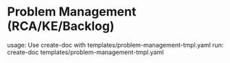 # Problem Management (RCA/KE/Backlog)

usage: Use create-doc with templates/problem-management-tmpl.yaml
run: create-doc templates/problem-management-tmpl.yaml

